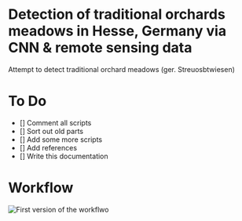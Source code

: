 # Detection of traditional orchards meadows in Hesse, Germany via CNN & remote sensing data
Attempt to detect traditional orchard meadows (ger. Streuosbtwiesen) 

# To Do
- [] Comment all scripts
- [] Sort out old parts
- [] Add some more scripts
- [] Add references
- [] Write this documentation

# Workflow
![First version of the workflwo]("https://github.com/jp-hecht/detect-streuobstwiesen/blob/edf004a320e17302bac32a2c1c8330965799ea90/img_out/bilder_work_Nn.svg") 